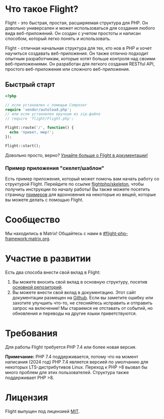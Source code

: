 # Что такое Flight?

Flight - это быстрая, простая, расширяемая структура для PHP. Он довольно универсален и может использоваться для создания любого вида веб-приложений. Он создан с учетом простоты и написан способом, который легко понять и использовать.

Flight - отличная начальная структура для тех, кто нов в PHP и хочет научиться создавать веб-приложения. Он также отлично подходит опытным разработчикам, которые хотят больше контроля над своими веб-приложениями. Он разработан для легкого создания RESTful API, простого веб-приложения или сложного веб-приложения.

## Быстрый старт

```php
<?php

// если установлен с помощью Composer
require 'vendor/autoload.php';
// или если установлен вручную из zip-файла
// require 'flight/Flight.php';

Flight::route('/', function() {
  echo 'привет, мир!';
});

Flight::start();
```

Довольно просто, верно? [Узнайте больше о Flight в документации!](learn)

### Пример приложения "скелет/шаблон"

Есть пример приложения, который может помочь вам начать работу со структурой Flight. Перейдите по ссылке [flightphp/skeleton](https://github.com/flightphp/skeleton), чтобы получить инструкции по началу работы! Вы также можете посетить страницу [примеров](examples) для вдохновения на некоторые из вещей, которые вы можете делать с помощью Flight.

# Сообщество

Мы находились в Matrix! Общайтесь с нами в [#flight-php-framework:matrix.org](https://matrix.to/#/#flight-php-framework:matrix.org).

# Участие в развитии

Есть два способа внести свой вклад в Flight:

1. Вы можете вносить свой вклад в основную структуру, посетив [основной репозиторий](https://github.com/flightphp/core).
1. Вы можете внести свой вклад в документацию. Этот сайт документации размещен на [Github](https://github.com/flightphp/docs). Если вы заметите ошибку или захотите улучшить что-то, не стесняйтесь исправить и отправить запрос на включение! Мы стараемся не отставать от событий, но обновления и переводы на другие языки приветствуются.

# Требования

Для работы Flight требуется PHP 7.4 или более новая версия.

**Примечание:** PHP 7.4 поддерживается, потому что на момент написания (2024 год) PHP 7.4 является версией по умолчанию для некоторых LTS-дистрибутивов Linux. Переход к PHP >8 вызвал бы много проблем для этих пользователей. Структура также поддерживает PHP >8.

# Лицензия

Flight выпущен под лицензией [MIT](https://github.com/flightphp/core/blob/master/LICENSE).
